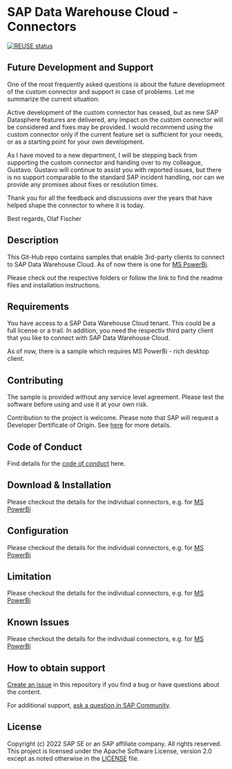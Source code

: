 # SAP Data Warehouse Cloud - Connectors

<!---
SPDX-License-Identifier: Apache-2.0
SPDX-FileCopyrightText: 2022 SAP SE or an SAP affiliate company and sap-data-warehouse-cloud contributors
--->
[![REUSE status](https://api.reuse.software/badge/github.com/SAP-samples/data-warehouse-cloud-connectors)](https://api.reuse.software/info/github.com/SAP-samples/data-warehouse-cloud-connectors)

## Future Development and Support
One of the most frequently asked questions is about the future development of the custom connector and support in case of problems. Let me summarize the current situation:

Active development of the custom connector has ceased, but as new SAP Datasphere features are delivered, any impact on the custom connector will be considered and fixes may be provided. I would recommend using the custom connector only if the current feature set is sufficient for your needs, or as a starting point for your own development.

As I have moved to a new department, I will be stepping back from supporting the custom connector and handing over to my colleague, Gustavo. Gustavo will continue to assist you with reported issues, but there is no support comparable to the standard SAP incident handling, nor can we provide any promises about fixes or resolution times.

Thank you for all the feedback and discussions over the years that have helped shape the connector to where it is today.

Best regards, Olaf Fischer

## Description
This Git-Hub repo contains samples that enable 3rd-party clients to connect to SAP Data Warehouse Cloud. As of now there is one for [MS PowerBi](https://github.com/SAP-samples/sap-data-warehouse-cloud---connectors/blob/main/power-bi/README.md).

Please check out the respective folders or follow the link to find the readme files and installation instructions.

## Requirements
You have access to a SAP Data Warehouse Cloud tenant. This could be a full license or a trail. In addition, you need the respectiv third party client that you like to connect with SAP Data Warehouse Cloud.

As of now, there is a sample which requires MS PowerBi - rich desktop client.
## Contributing
The sample is provided without any service level agreement. Please test the software before using and use it at your own risk.

Contribution to the project is welcome. Please note that SAP will request a Developer Dertificate of Origin. See [here](https://github.com/SAP-samples/sap-data-warehouse-cloud---connectors/blob/main/CONTRIBUTING.md) for more details. 

## Code of Conduct
Find details for the [code of conduct](https://github.com/SAP-samples/data-warehouse-cloud-connectors/blob/main/CODE_OF_CONDUCT.md) here.
## Download & Installation
Please checkout the details for the individual connectors, e.g. for [MS PowerBi](https://github.com/SAP-samples/sap-data-warehouse-cloud---connectors/blob/main/power-bi/README.md)
## Configuration
Please checkout the details for the individual connectors, e.g. for [MS PowerBi](https://github.com/SAP-samples/sap-data-warehouse-cloud---connectors/blob/main/power-bi/README.md)
## Limitation
Please checkout the details for the individual connectors, e.g. for [MS PowerBi](https://github.com/SAP-samples/sap-data-warehouse-cloud---connectors/blob/main/power-bi/README.md)
## Known Issues
Please checkout the details for the individual connectors, e.g. for [MS PowerBi](https://github.com/SAP-samples/sap-data-warehouse-cloud---connectors/blob/main/power-bi/README.md)
## How to obtain support
[Create an issue](https://github.com/SAP-samples/sap-data-warehouse-cloud---connectors/issues) in this repository if you find a bug or have questions about the content.
 
For additional support, [ask a question in SAP Community](https://answers.sap.com/questions/ask.html).

## License
Copyright (c) 2022 SAP SE or an SAP affiliate company. All rights reserved. This project is licensed under the Apache Software License, version 2.0 except as noted otherwise in the [LICENSE](LICENSES/Apache-2.0.txt) file.
